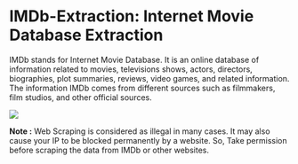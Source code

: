 # IMDb-Extraction: Internet Movie Database Extraction
IMDb stands for Internet Movie Database. It is an online database of information related to movies, televisions shows, actors, directors, biographies, plot summaries, reviews, video games, and related information. The information IMDb comes from different sources such as filmmakers, film studios, and other official sources.

![](https://github.com/YashikaSharma123/IMDb-Extraction/blob/master/Extraction.png)

**Note :** Web Scraping is considered as illegal in many cases. It may also cause your IP to be blocked permanently by a website. So, Take permission before scraping the data from IMDb or other websites.
